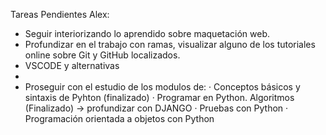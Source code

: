Tareas Pendientes Alex:
- Seguir interiorizando lo aprendido sobre maquetación web.
- Profundizar en el trabajo con ramas, visualizar alguno de los tutoriales online sobre Git y GitHub localizados.
- VSCODE y alternativas
- 
- Proseguir con el estudio de los modulos de:
  · Conceptos básicos y sintaxis de Pyhton (finalizado)
  · Programar en Python. Algoritmos (Finalizado) -> profundizar con DJANGO
  · Pruebas con Python
  · Programación orientada a objetos con Python
